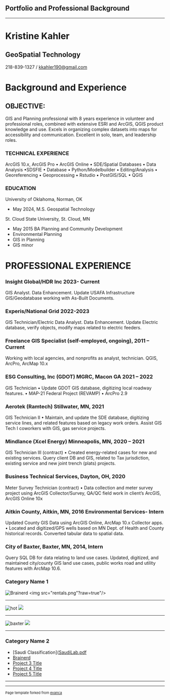 ## Portfolio and Professional Background

---
# Kristine Kahler 
## GeoSpatial Technology 
218-839-1327 / kkahler190@gmail.com

# Background and Experience
## OBJECTIVE: 
GIS and Planning professional with 8 years experience in volunteer and professional roles, combined with extensive ESRI and ArcGIS, QGIS product knowledge and use. Excels in organizing complex datasets into maps for accessibility and communication. Excellent in solo, team, and leadership roles. 
### TECHNICAL EXPERIENCE
ArcGIS 10.x, ArcGIS Pro • ArcGIS Online • SDE/Spatial Databases • Data Analysis •SDSFIE • Database • Python/Modelbuilder • Editing/Analysis • Georeferencing • Geoprocessing • Rstudio • PostGIS/SQL • QGIS
### EDUCATION 
University of Oklahoma, Norman, OK 
- May 2024, M.S. Geospatial Technology
  
St. Cloud State University, St. Cloud, MN
- May 2015 BA Planning and Community Development
- Environmental Planning
- GIS in Planning
- GIS minor
  
# PROFESSIONAL EXPERIENCE
###  Insight Global/HDR Inc 2023- Current 
GIS Analyst. Data Enhancement. Update USAFA Infrastructure GIS/Geodatabase working with As-Built Documents. 
###  Experis/National Grid 2022-2023
GIS Technician/Electric Data Analyst. Data Enhancement.  Update Electric database, verify objects, modify maps related to electric feeders. 
###  Freelance GIS Specialist (self-employed, ongoing), 2011 – Current 
Working with local agencies, and nonprofits as analyst, technician. QGIS, ArcPro, ArcMap 10.x
###  ESG Consulting, Inc (GDOT) MGRC, Macon GA 2021 – 2022
 GIS Technician • Update GDOT GIS database, digitizing local roadway features. • MAP-21 Federal Project (REVAMP) • ArcPro 2.9 
###  Aerotek (Ramtech) Stillwater, MN, 2021 
GIS Technician II • Maintain, and update the SDE database, digitizing service lines, and related features based on legacy work orders. 
Assist GIS Tech I coworkers with GIS, gas service projects. 
###  Mindlance (Xcel Energy) Minneapolis, MN, 2020 – 2021 
GIS Technician III (contract) • Created energy-related cases for new and existing services. Query client DB and GIS, related to Tax jurisdiction, existing service and new joint trench (plats) projects. 
###  Business Technical Services, Dayton, OH, 2020 
Meter Survey Technician (contract) • Data collection and meter survey project using ArcGIS Collector/Survey, QA/QC field work in client’s ArcGIS, ArcGIS Online 10x 
### Aitkin County, Aitkin, MN, 2016 Environmental Services- Intern 
 Updated County GIS Data using ArcGIS Online, ArcMap 10.x Collector apps. • Located and digitized/GPS wells based on MN Dept. of Health and County historical records. Converted tabular data to spatial data. 
### City of Baxter, Baxter, MN, 2014, Intern 
Query SQL DB for data relating to land use cases. Updated, digitized, and maintained city/county GIS land use cases, public works road and utility features with ArcMap 10.6.
### Category Name 1 

![Brainerd](https://github.com/KristineMK72/Kristine-Kahler/issues/1)
<img src="rentals.png"?raw=true"/>

---
![hot](https://github.com/KristineMK72/Kristine-Kahler/assets/124746855/b469b96a-38c6-41f5-88db-9c114b3e15ce)
<img src="images/dummy_thumbnail.jpg?raw=true"/>

---
![baxter](https://github.com/KristineMK72/Kristine-Kahler/assets/124746855/211eac9f-8f5d-458d-bf7e-527f73152d3e)
<img src="images/dummy_thumbnail.jpg?raw=true"/>

---

### Category Name 2

- [Saudi Classification]([SaudiLab.pdf](https://github.com/KristineMK72/Kristine-Kahler/files/14337587/SaudiLab.pdf)
- [Brainerd](https://github.com/KristineMK72/Kristine-Kahler/issues/1)
- [Project 3 Title](http://example.com/)
- [Project 4 Title](http://example.com/)
- [Project 5 Title](http://example.com/)

---




---
<p style="font-size:11px">Page template forked from <a href="https://github.com/evanca/quick-portfolio">evanca</a></p>
<!-- Remove above link if you don't want to attibute -->
